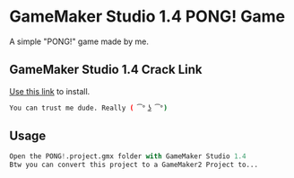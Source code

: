 # GameMaker Studio 1.4 PONG! Game

A simple "PONG!" game made by me.

## GameMaker Studio 1.4 Crack Link

[Use this link](http://www.mediafire.com/file/977l7uk68bptcrh/gamemaker+1.4+por+ilogic+2.rar) to install.

```bash
You can trust me dude. Really ( ͡° ͜ʖ ͡°)
```

## Usage

```python
Open the PONG!.project.gmx folder with GameMaker Studio 1.4
Btw you can convert this project to a GameMaker2 Project to...
```
